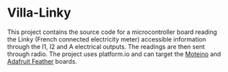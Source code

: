 # Villa-Linky

This project contains the source code for a microcontroller board reading the Linky (French connected electricity meter)
accessible information through the I1, I2 and A electrical outputs.
The readings are then sent through radio.
The project uses platform.io and can target
the [Moteino](https://lowpowerlab.com/guide/moteino/)
and [Adafruit Feather](https://learn.adafruit.com/adafruit-feather-32u4-radio-with-rfm69hcw-module/overview) boards.